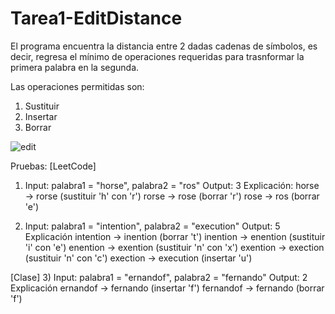 # Tarea1-EditDistance
El programa encuentra la distancia entre 2 dadas cadenas de símbolos, es decir, regresa el mínimo de operaciones requeridas
para trasnformar la primera palabra en la segunda.

Las operaciones permitidas son:
1) Sustituir
2) Insertar
3) Borrar

![edit](https://user-images.githubusercontent.com/98791779/185814362-d1c892dc-b426-47cd-bd61-9d9a0cdaa937.png)

Pruebas:
[LeetCode]
1) Input: palabra1 = "horse", palabra2 = "ros"
Output: 3
Explicación:
horse -> rorse (sustituir 'h' con 'r')
rorse -> rose (borrar 'r')
rose -> ros (borrar 'e')

2) Input: palabra1 = "intention", palabra2 = "execution"
Output: 5
Explicación
intention -> inention (borrar 't')
inention -> enention (sustituir 'i' con 'e')
enention -> exention (sustituir 'n' con 'x')
exention -> exection (sustituir 'n' con 'c')
exection -> execution (insertar 'u')

[Clase]
3) Input: palabra1 = "ernandof", palabra2 = "fernando"
Output: 2
Explicación
ernandof -> fernando (insertar 'f')
fernandof -> fernando (borrar 'f')
